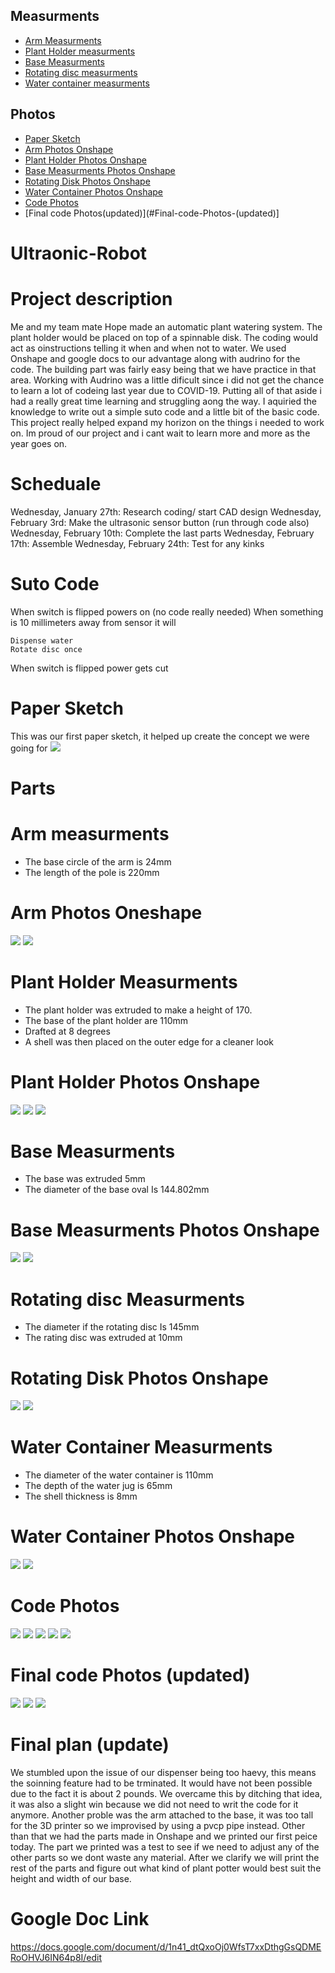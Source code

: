 ## Measurments
* [Arm Measurments](#Arm-Measurments)
* [Plant Holder measurments](#Plant-Holder-Measurments)
* [Base Measurments](#Base-measurments)
* [Rotating disc measurments](#Rotating-disc-measurments)
* [Water container measurments](#Water-Container-Measurments)

## Photos
* [Paper Sketch](#Paper-Sketch)
* [Arm Photos Onshape](#Arm-Photos-Onshape)
* [Plant Holder Photos Onshape](#Plant-Holder-Photos-Onshape)
* [Base Measurments Photos Onshape](#Base-Measurments-Photos-Onshape)
* [Rotating Disk Photos Onshape](#Rotating-Disk-Photos-Onshape)
* [Water Container Photos Onshape](#Water-Container-Photos-Onshape)
* [Code Photos](#Code-Photos)
* [Final code Photos(updated)](#Final-code-Photos-(updated)]
# Ultraonic-Robot

# Project description
Me and my team mate Hope made an automatic plant watering system. The plant holder would be placed on top of a spinnable disk. The coding would act as oinstructions telling it when and when not to water. We used Onshape and google docs to our advantage along with audrino for the code. The building part was fairly easy being that we have practice in that area. Working with Audrino was a little dificult since i did not get the chance to learn a lot of codeing last year due to COVID-19. Putting all of that aside i had a really great time learning and struggling aong the way. I aquiried the knowledge to write out a simple suto code and a little bit of the basic code. This project really helped expand my horizon on the things i needed to work on. Im proud of our project and i cant wait to learn more and more as the year goes on. 

# Scheduale
Wednesday, January 27th: Research coding/ start CAD design 
Wednesday, February 3rd: Make the ultrasonic sensor button (run through code also)
Wednesday, February 10th: Complete the last parts 
Wednesday, February 17th: Assemble
Wednesday, February 24th: Test for any kinks

# Suto Code 
When switch is flipped powers on (no code really needed)
When something is 10 millimeters away from sensor it will

	Dispense water
	Rotate disc once

When switch is flipped power gets cut

# Paper Sketch
This was our first paper sketch, it helped up create the concept we were going for
![](https://github.com/aniyahmoore28/Ultraonic-Robot/blob/main/Photos/Robot%20paper%20sketch.jpeg)

# Parts

# Arm measurments
* The base circle of the arm is 24mm
* The length of the pole is 220mm

# Arm Photos Oneshape
![](https://github.com/aniyahmoore28/Ultraonic-Robot/blob/main/Photos/Arm%20measurments%20circle.PNG)
![](https://github.com/aniyahmoore28/Ultraonic-Robot/blob/main/Photos/Arm%20measuments%20pole.PNG)

# Plant Holder Measurments
* The plant holder was extruded to make a height of 170.
* The base of the plant holder are 110mm
* Drafted at 8 degrees
* A shell was then placed on the outer edge for a cleaner look

# Plant Holder Photos Onshape
![](https://github.com/aniyahmoore28/Ultraonic-Robot/blob/main/Photos/Plant%20holder%20edges.png)
![](https://github.com/aniyahmoore28/Ultraonic-Robot/blob/main/Photos/Plant%20holder%20height.png)
![](https://github.com/aniyahmoore28/Ultraonic-Robot/blob/main/Photos/Plant%20holder%20base%20circle.png)

# Base Measurments
* The base was extruded 5mm
* The diameter of the base oval Is 144.802mm

# Base Measurments Photos Onshape
![](https://github.com/aniyahmoore28/Ultraonic-Robot/blob/main/Photos/Base%20extrude.png)
![](https://github.com/aniyahmoore28/Ultraonic-Robot/blob/main/Photos/Base%20extrude%20sketch.png)

# Rotating disc Measurments
* The diameter if the rotating disc Is 145mm
* The rating disc was extruded at 10mm

# Rotating Disk Photos Onshape
![](https://github.com/aniyahmoore28/Ultraonic-Robot/blob/main/Photos/Rotating%20disk%20extrude.png)
![](https://github.com/aniyahmoore28/Ultraonic-Robot/blob/main/Photos/Rotating%20disk%20sketch.png)

# Water Container Measurments
* The diameter of the water container is 110mm
* The depth of the water jug is 65mm
* The shell thickness is 8mm

# Water Container Photos Onshape
![](https://github.com/aniyahmoore28/Ultraonic-Robot/blob/main/Photos/Water%20container%20extrude.PNG)
![](https://github.com/aniyahmoore28/Ultraonic-Robot/blob/main/Photos/Water%20container%20skectch.PNG)

# Code Photos
![](https://github.com/aniyahmoore28/Ultraonic-Robot/blob/main/Photos/Code%201.PNG)
![](https://github.com/aniyahmoore28/Ultraonic-Robot/blob/main/Photos/Code%202.png)
![](https://github.com/aniyahmoore28/Ultraonic-Robot/blob/main/Photos/Code%203.png)
![](https://github.com/aniyahmoore28/Ultraonic-Robot/blob/main/Photos/Code%204.png)
![](https://github.com/aniyahmoore28/Ultraonic-Robot/blob/main/Photos/Code%205.png)

# Final code Photos (updated)
![](https://github.com/aniyahmoore28/Ultraonic-Robot/blob/main/Photos/Final%20(update)%201.png)
![](https://github.com/aniyahmoore28/Ultraonic-Robot/blob/main/Photos/Final%20(update)%202.png)
![](https://github.com/aniyahmoore28/Ultraonic-Robot/blob/main/Photos/Final%20(update)%203.png)

# Final plan (update)
We stumbled upon the issue of our dispenser being too haevy, this means the soinning feature had to be trminated. It would have not been possible due to the fact it is about 2 pounds. We overcame this by ditching that idea, it was also a slight win because we did not need to writ the code for it anymore. Another proble was the arm attached to the base, it was too tall for the 3D printer so we improvised by using a pvcp pipe instead. Other than that we had the parts made in Onshape and we printed our first peice today. The part we printed was a test to see if we need to adjust any of the other parts so we dont waste any material. After we clarify we will print the rest of the parts and figure out what kind of plant potter would best suit the height and width of our base. 

# Google Doc Link
https://docs.google.com/document/d/1n41_dtQxoOj0WfsT7xxDthgGsQDMERoOHVJ6IN64p8I/edit
